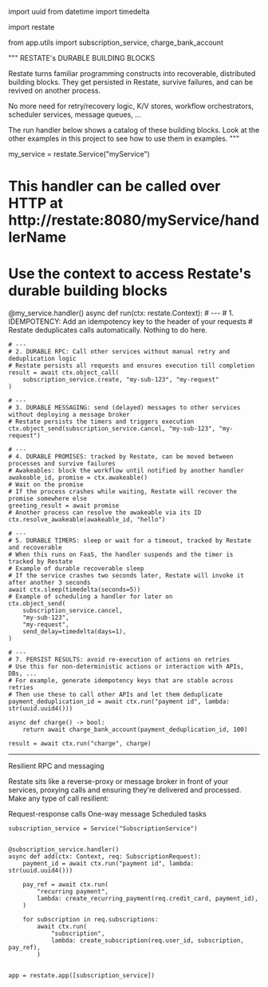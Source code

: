 import uuid
from datetime import timedelta

import restate

from app.utils import subscription_service, charge_bank_account

"""
RESTATE's DURABLE BUILDING BLOCKS

Restate turns familiar programming constructs into recoverable, distributed building blocks.
They get persisted in Restate, survive failures, and can be revived on another process.

No more need for retry/recovery logic, K/V stores, workflow orchestrators,
scheduler services, message queues, ...

The run handler below shows a catalog of these building blocks.
Look at the other examples in this project to see how to use them in examples.
"""

my_service = restate.Service("myService")


# This handler can be called over HTTP at http://restate:8080/myService/handlerName
# Use the context to access Restate's durable building blocks
@my_service.handler()
async def run(ctx: restate.Context):
    # ---
    # 1. IDEMPOTENCY: Add an idempotency key to the header of your requests
    # Restate deduplicates calls automatically. Nothing to do here.

    # ---
    # 2. DURABLE RPC: Call other services without manual retry and deduplication logic
    # Restate persists all requests and ensures execution till completion
    result = await ctx.object_call(
        subscription_service.create, "my-sub-123", "my-request"
    )

    # ---
    # 3. DURABLE MESSAGING: send (delayed) messages to other services without deploying a message broker
    # Restate persists the timers and triggers execution
    ctx.object_send(subscription_service.cancel, "my-sub-123", "my-request")

    # ---
    # 4. DURABLE PROMISES: tracked by Restate, can be moved between processes and survive failures
    # Awakeables: block the workflow until notified by another handler
    awakeable_id, promise = ctx.awakeable()
    # Wait on the promise
    # If the process crashes while waiting, Restate will recover the promise somewhere else
    greeting_result = await promise
    # Another process can resolve the awakeable via its ID
    ctx.resolve_awakeable(awakeable_id, "hello")

    # ---
    # 5. DURABLE TIMERS: sleep or wait for a timeout, tracked by Restate and recoverable
    # When this runs on FaaS, the handler suspends and the timer is tracked by Restate
    # Example of durable recoverable sleep
    # If the service crashes two seconds later, Restate will invoke it after another 3 seconds
    await ctx.sleep(timedelta(seconds=5))
    # Example of scheduling a handler for later on
    ctx.object_send(
        subscription_service.cancel,
        "my-sub-123",
        "my-request",
        send_delay=timedelta(days=1),
    )

    # ---
    # 7. PERSIST RESULTS: avoid re-execution of actions on retries
    # Use this for non-deterministic actions or interaction with APIs, DBs, ...
    # For example, generate idempotency keys that are stable across retries
    # Then use these to call other APIs and let them deduplicate
    payment_deduplication_id = await ctx.run("payment id", lambda: str(uuid.uuid4()))

    async def charge() -> bool:
        return await charge_bank_account(payment_deduplication_id, 100)

    result = await ctx.run("charge", charge)

--------------------

Resilient RPC and messaging

Restate sits like a reverse-proxy or message broker in front of your services, proxying calls and ensuring they're delivered and processed. Make any type of call resilient:

Request-response calls
One-way message
Scheduled tasks

```
subscription_service = Service("SubscriptionService")


@subscription_service.handler()
async def add(ctx: Context, req: SubscriptionRequest):
    payment_id = await ctx.run("payment id", lambda: str(uuid.uuid4()))

    pay_ref = await ctx.run(
        "recurring payment",
        lambda: create_recurring_payment(req.credit_card, payment_id),
    )

    for subscription in req.subscriptions:
        await ctx.run(
            "subscription",
            lambda: create_subscription(req.user_id, subscription, pay_ref),
        )


app = restate.app([subscription_service])
```